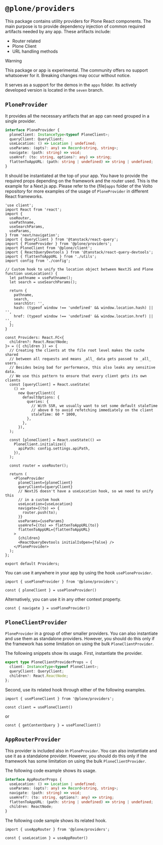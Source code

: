# `@plone/providers`

This package contains utility providers for Plone React components.
The main purpose is to provide dependency injection of common required artifacts needed by any app.
These artifacts include:
- Router related
- Plone Client
- URL handling methods

> [!WARNING]
> This package or app is experimental.
> The community offers no support whatsoever for it.
> Breaking changes may occur without notice.
>
> It serves as a support for the demos in the `apps` folder.
> Its actively developed version is located in the `seven` branch.

## `PloneProvider`

It provides all the necessary artifacts that an app can need grouped in a single provider.

```ts
interface PloneProvider {
  ploneClient: InstanceType<typeof PloneClient>;
  queryClient: QueryClient;
  useLocation: () => Location | undefined;
  useParams: (opts?: any) => Record<string, string>;
  navigate: (path: string) => void;
  useHref: (to: string, options?: any) => string;
  flattenToAppURL: (path: string | undefined) => string | undefined;
}
```

It should be instantiated at the top of your app.
You have to provide the required props depending on the framework and the router used.
This is the example for a Next.js app.
Please refer to the {file}`apps` folder of the Volto repository for more examples of the usage of `PloneProvider` in different React frameworks.

```tsx
'use client';
import React from 'react';
import {
  useRouter,
  usePathname,
  useSearchParams,
  useParams,
} from 'next/navigation';
import { QueryClient } from '@tanstack/react-query';
import { PloneProvider } from '@plone/providers';
import PloneClient from '@plone/client';
import { ReactQueryDevtools } from '@tanstack/react-query-devtools';
import { flattenToAppURL } from './utils';
import config from './config';

// Custom hook to unify the location object between NextJS and Plone
function useLocation() {
  let pathname = usePathname();
  let search = useSearchParams();

  return {
    pathname,
    search,
    searchStr: '',
    hash: (typeof window !== 'undefined' && window.location.hash) || '',
    href: (typeof window !== 'undefined' && window.location.href) || '',
  };
}

const Providers: React.FC<{
  children?: React.ReactNode;
}> = ({ children }) => {
  // Creating the clients at the file root level makes the cache shared
  // between all requests and means _all_ data gets passed to _all_ users.
  // Besides being bad for performance, this also leaks any sensitive data.
  // We use this pattern to ensure that every client gets its own clients
  const [queryClient] = React.useState(
    () =>
      new QueryClient({
        defaultOptions: {
          queries: {
            // With SSR, we usually want to set some default staleTime
            // above 0 to avoid refetching immediately on the client
            staleTime: 60 * 1000,
          },
        },
      }),
  );

  const [ploneClient] = React.useState(() =>
    PloneClient.initialize({
      apiPath: config.settings.apiPath,
    }),
  );

  const router = useRouter();

  return (
    <PloneProvider
      ploneClient={ploneClient}
      queryClient={queryClient}
      // NextJS doesn't have a useLocation hook, so we need to unify this
      // in a custom hook
      useLocation={useLocation}
      navigate={(to) => {
        router.push(to);
      }}
      useParams={useParams}
      useHref={(to) => flattenToAppURL(to)}
      flattenToAppURL={flattenToAppURL}
    >
      {children}
      <ReactQueryDevtools initialIsOpen={false} />
    </PloneProvider>
  );
};

export default Providers;

```

You can use it anywhere in your app by using the hook `usePloneProvider`.

```tsx
import { usePloneProvider } from '@plone/providers';

const { ploneClient } = usePloneProvider()
```

Alternatively, you can use it in any other context property.

```tsx
const { navigate } = usePloneProvider()
```

## `PloneClientProvider`

`PloneProvider` in a group of other smaller providers.
You can also instantiate and use them as standalone providers.
However, you should do this only if the framework has some limitation on using the bulk `PloneClientProvider`.

The following snippets show its usage.
First, instantiate the provider.

```ts
export type PloneClientProviderProps = {
  client: InstanceType<typeof PloneClient>;
  queryClient: QueryClient;
  children?: React.ReactNode;
};
```

Second, use its related hook through either of the following examples.

```tsx
import { usePloneClient } from '@plone/providers';

const client = usePloneClient()
```

or

```tsx
const { getContentQuery } = usePloneClient()
```

## `AppRouterProvider`

This provider is included also in `PloneProvider`.
You can also instantiate and use it as a standalone provider.
However, you should do this only if the framework has some limitation on using the bulk `PloneClientProvider`.

The following code example shows its usage.

```ts
interface AppRouterProps {
  useLocation: () => Location | undefined;
  useParams: (opts?: any) => Record<string, string>;
  navigate: (path: string) => void;
  useHref?: (to: string, options?: any) => string;
  flattenToAppURL: (path: string | undefined) => string | undefined;
  children: ReactNode;
}
```

The following code sample shows its related hook.

```tsx
import { useAppRouter } from '@plone/providers';

const { useLocation } = useAppRouter()
```
